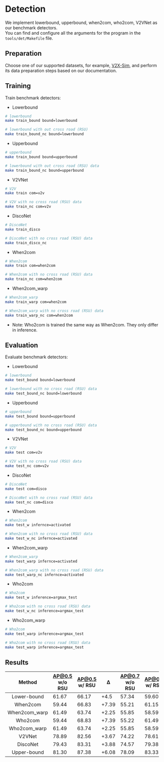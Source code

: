 # Detection

We implement lowerbound, upperbound, when2com, who2com, V2VNet as our benchmark detectors.  
You can find and configure all the arguments for the program in the `tools/det/Makefile` file.

## Preparation

Choose one of our supported datasets, for example, [V2X-Sim](/datasets/v2x_sim), and perform its data preparation steps based on our documentation.


## Training

Train benchmark detectors:

- Lowerbound
```bash
# lowerbound
make train_bound bound=lowerbound

# lowerbound with out cross road (RSU)
make train_bound_nc bound=lowerbound
```

- Upperbound
```bash
# upperbound
make train_bound bound=upperbound

# lowerbound with out cross road (RSU) data
make train_bound_nc bound=upperbound
```

- V2VNet
```bash
# V2V
make train com=v2v

# V2V with no cross road (RSU) data
make train_nc com=v2v
```

- DiscoNet
```bash
# DiscoNet
make train_disco

# DiscoNet with no cross road (RSU) data
make train_disco_nc
```

- When2com
```bash
# When2com
make train com=when2com

# When2com with no cross road (RSU) data
make train_nc com=when2com
```

- When2com_warp
```bash
# When2com_warp
make train_warp com=when2com

# When2com_warp with no cross road (RSU) data
make train_warp_nc com=when2com
```

- Note: Who2com is trained the same way as When2com. They only differ in inference.

## Evaluation

Evaluate benchmark detectors:

- Lowerbound
```bash
# lowerbound
make test_bound bound=lowerbound

# lowerbound with no cross road (RSU) data
make test_bound_nc bound=lowerbound
```

- Upperbound
```bash
# upperbound
make test_bound bound=upperbound

# upperbound with no cross road (RSU) data
make test_bound_nc bound=upperbound
```
- V2VNet
```bash
# V2V
make test com=v2v

# V2V with no cross road (RSU) data
make test_nc com=v2v
```

- DiscoNet
```bash
# DiscoNet
make test com=disco

# DiscoNet with no cross road (RSU) data
make test_nc com=disco
```

- When2com
```bash
# When2com
make test_w infernce=activated

# When2com with no cross road (RSU) data
make test_w_nc infernce=activated
```

- When2com_warp
```bash
# When2com_warp
make test_warp infernce=activated

# When2com_warp with no cross road (RSU) data
make test_warp_nc infernce=activated
```

- Who2com
```bash
# Who2com
make test_w inference=argmax_test

# Who2com with no cross road (RSU) data
make test_w_nc inference=argmax_test
```

- Who2com_warp
```bash
# Who2com
make test_warp inference=argmax_test

# Who2com with no cross road (RSU) data
make test_warp inference=argmax_test
```


## Results
|  **Method**   | **AP@0.5 w/o RSU** | AP@0.5 w/ RSU | **Δ** | AP@0.7 w/o RSU | **AP@0.7 w/ RSU** |   Δ   |
| :-----------: | ------------------ | ------------- | ----- | -------------- | ----------------- | :---: |
|  Lower-bound  | 61.67              | 66.17         | +4.5  | 57.34          | 59.60             | +2.26 |
|   When2com    | 59.44              | 66.83         | +7.39 | 55.21          | 61.15             | +5.94 |
| When2com_warp | 61.49              | 63.74         | +2.25 | 55.85          | 58.59             | +2.74 |
|    Who2com    | 59.44              | 68.83         | +7.39 | 55.22          | 61.49             | +6.27 |
| Who2com_warp  | 61.49              | 63.74         | +2.25 | 55.85          | 58.59             | +2.74 |
|    V2VNet     | 78.89              | 82.56         | +3.67 | 74.22          | 78.61             | +4.39 |
|   DiscoNet    | 79.43              | 83.31         | +3.88 | 74.57          | 79.38             | +4.81 |
|  Upper-bound  | 81.30              | 87.38         | +6.08 | 78.09          | 83.33             | +5.24 |


